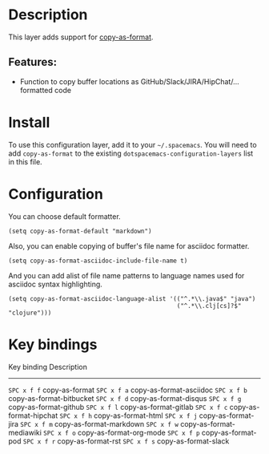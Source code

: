 Description
===========

This layer adds support for
[copy-as-format](https://github.com/sshaw/copy-as-format).

Features:
---------

-   Function to copy buffer locations as GitHub/Slack/JIRA/HipChat/...
    formatted code

Install
=======

To use this configuration layer, add it to your `~/.spacemacs`. You will
need to add `copy-as-format` to the existing
`dotspacemacs-configuration-layers` list in this file.

Configuration
=============

You can choose default formatter.

``` {.elisp}
(setq copy-as-format-default "markdown")
```

Also, you can enable copying of buffer\'s file name for asciidoc
formatter.

``` {.elisp}
(setq copy-as-format-asciidoc-include-file-name t)
```

And you can add alist of file name patterns to language names used for
asciidoc syntax highlighting.

``` {.elisp}
(setq copy-as-format-asciidoc-language-alist '(("^.*\\.java$" "java")
                                               ("^.*\\.clj[cs]?$" "clojure")))
```

Key bindings
============

  Key binding   Description
  ------------- --------------------------
  `SPC x f f`   copy-as-format
  `SPC x f a`   copy-as-format-asciidoc
  `SPC x f b`   copy-as-format-bitbucket
  `SPC x f d`   copy-as-format-disqus
  `SPC x f g`   copy-as-format-github
  `SPC x f l`   copy-as-format-gitlab
  `SPC x f c`   copy-as-format-hipchat
  `SPC x f h`   copy-as-format-html
  `SPC x f j`   copy-as-format-jira
  `SPC x f m`   copy-as-format-markdown
  `SPC x f w`   copy-as-format-mediawiki
  `SPC x f o`   copy-as-format-org-mode
  `SPC x f p`   copy-as-format-pod
  `SPC x f r`   copy-as-format-rst
  `SPC x f s`   copy-as-format-slack
